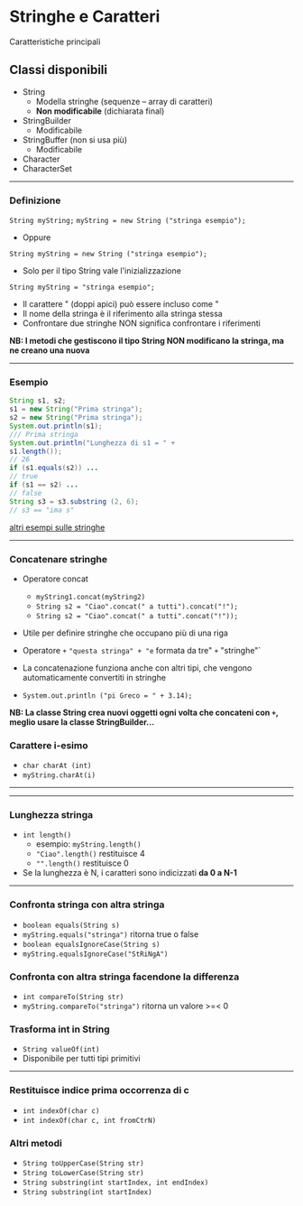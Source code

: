 # Stringhe e Caratteri
Caratteristiche principali

## Classi disponibili

* String
  * Modella stringhe (sequenze – array di caratteri)
  * **Non modificabile** (dichiarata final)
* StringBuilder
  * Modificabile
* StringBuffer (non si usa più)
  * Modificabile
* Character
* CharacterSet

---

### Definizione

`String myString;`
`myString = new String ("stringa esempio");`

* Oppure

`String myString = new String ("stringa esempio");`

* Solo per il tipo String vale l'inizializzazione

`String myString = "stringa esempio";`

* Il carattere " (doppi apici) può essere incluso come \"
* Il nome della stringa è il riferimento alla stringa stessa
* Confrontare due stringhe NON significa confrontare i riferimenti

**NB: I metodi che gestiscono il tipo String NON modificano la stringa, ma ne creano una nuova**

---

### Esempio

```java
String s1, s2;
s1 = new String("Prima stringa");
s2 = new String("Prima stringa");
System.out.println(s1);
/// Prima stringa
System.out.println("Lunghezza di s1 = " +
s1.length());
// 26
if (s1.equals(s2)) ...
// true
if (s1 == s2) ...
// false
String s3 = s3.substring (2, 6);
// s3 == "ima s"
```

[altri esempi sulle stringhe](https://github.com/maboglia/CorsoJava/tree/master/esempi/04_Stringhe.md)

---

### Concatenare stringhe

* Operatore concat
  * `myString1.concat(myString2)`
  * `String s2 = "Ciao".concat(" a tutti").concat("!");`
  * `String s2 = "Ciao".concat(" a tutti".concat("!"));`

* Utile per definire stringhe che occupano più di una riga

* Operatore `+`
`"questa stringa" + "e` formata da tre" `+` "stringhe"`
* La concatenazione funziona anche con altri tipi, che vengono automaticamente convertiti in stringhe
* `System.out.println ("pi Greco = " + 3.14);`

**NB: La classe String crea nuovi oggetti ogni volta che concateni con `+`, meglio usare la classe StringBuilder...**

### Carattere i-esimo

* `char charAt (int)`
* `myString.charAt(i)`

---
---

### Lunghezza stringa

* `int length()`
  * esempio: `myString.length()`
  * `"Ciao".length()` restituisce 4
  * `"".length()` restituisce 0
* Se la lunghezza è N, i caratteri sono indicizzati **da 0 a N-1**

---

### Confronta stringa con altra stringa

* `boolean equals(String s)`
* `myString.equals("stringa")` ritorna true o false
* `boolean equalsIgnoreCase(String s)`
* `myString.equalsIgnoreCase("StRiNgA")`

### Confronta con altra stringa facendone la differenza

* `int compareTo(String str)`
* `myString.compareTo("stringa")` ritorna un valore >=< 0

### Trasforma int in String

* `String valueOf(int)`
* Disponibile per tutti tipi primitivi

---

### Restituisce indice prima occorrenza di c

* `int indexOf(char c)`
* `int indexOf(char c, int fromCtrN)`

### Altri metodi

* `String toUpperCase(String str)`
* `String toLowerCase(String str)`
* `String substring(int startIndex, int endIndex)`
* `String substring(int startIndex)`
